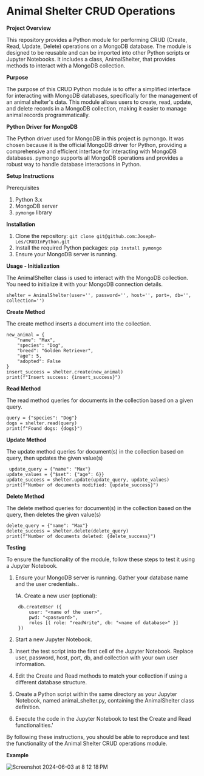 # Animal Shelter CRUD Operations

**Project Overview**

This repository provides a Python module for performing CRUD (Create, Read, Update, Delete) operations on a MongoDB database. The module is designed to be reusable and can be imported into other Python scripts or Jupyter Notebooks. It includes a class, AnimalShelter, that provides methods to interact with a MongoDB collection.

**Purpose**

The purpose of this CRUD Python module is to offer a simplified interface for interacting with MongoDB databases, specifically for the management of an animal shelter's data. This module allows users to create, read, update, and delete records in a MongoDB collection, making it easier to manage animal records programmatically.

**Python Driver for MongoDB**

The Python driver used for MongoDB in this project is pymongo. It was chosen because it is the official MongoDB driver for Python, providing a comprehensive and efficient interface for interacting with MongoDB databases. pymongo supports all MongoDB operations and provides a robust way to handle database interactions in Python.

**Setup Instructions**

Prerequisites
1. Python 3.x
2. MongoDB server
3. `pymongo` library

**Installation**
1. Clone the repository:
	```git clone git@github.com:Joseph-Les/CRUDInPython.git```
2. Install the required Python packages:
	```pip install pymongo```
3. Ensure your MongoDB server is running.


**Usage - Initialization**

The AnimalShelter class is used to interact with the MongoDB collection. You need to initialize it with your MongoDB connection details.

	shelter = AnimalShelter(user='', password='', host='', port=, db='', collection='')

**Create Method**

The create method inserts a document into the collection.
	
	new_animal = {
        "name": "Max",
        "species": "Dog",
        "breed": "Golden Retriever",
        "age": 5,
        "adopted": False
    }
    insert_success = shelter.create(new_animal)
    print(f"Insert success: {insert_success}")

**Read Method**

The read method queries for documents in the collection based on a given query.

	query = {"species": "Dog"}
    dogs = shelter.read(query)
    print(f"Found dogs: {dogs}")

**Update Method**

The update method queries for document(s) in the collection based on query, then updates the given value(s)

	 update_query = {"name": "Max"}
    update_values = {"$set": {"age": 6}}
    update_success = shelter.update(update_query, update_values)
    print(f"Number of documents modified: {update_success}")

**Delete Method**

The delete method queries for document(s) in the collection based on the query, then deletes the given value(s)

	delete_query = {"name": "Max"}
    delete_success = shelter.delete(delete_query)
    print(f"Number of documents deleted: {delete_success}")
    
**Testing**

To ensure the functionality of the module, follow these steps to test it using a Jupyter Notebook.

1. Ensure your MongoDB server is running. Gather your database name and the user credentials..
   
	1A. Create a new user (optional):

    	db.createUser ({ 
			user: "<name of the user>",
			pwd: "<password>",
			roles [( role: "readWrite", db: "<name of database>" }]
		})
   
2. Start a new Jupyter Notebook.
3. Insert the test script into the first cell of the Jupyter Notebook. Replace user, password, host, port, db, and collection with your own user information.
4. Edit the Create and Read methods to match your collection if using a different database structure.
5. Create a Python script within the same directory as your Jupyter Notebook, named animal_shelter.py, containing the AnimalShelter class definition.
6. Execute the code in the Jupyter Notebook to test the Create and Read functionalities.'

By following these instructions, you should be able to reproduce and test the functionality of the Animal Shelter CRUD operations module.

**Example**

![Screenshot 2024-06-03 at 8 12 18 PM](https://github.com/Joseph-Les/CRUDInPython/assets/84045743/52f22e7e-29c7-47ee-932b-2465e24d1ea4)

